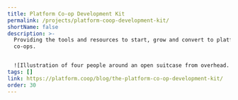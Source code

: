 ```yaml
---
title: Platform Co-op Development Kit
permalink: /projects/platform-coop-development-kit/
shortName: false
description: >-
  Providing the tools and resources to start, grow and convert to platform
  co-ops.


  ![Illustration of four people around an open suitcase from overhead. The suitcase has ten different sections of the Platform co-op development kit](/media/pdkit.png)
tags: []
link: https://platform.coop/blog/the-platform-co-op-development-kit/
order: 30
---
```

